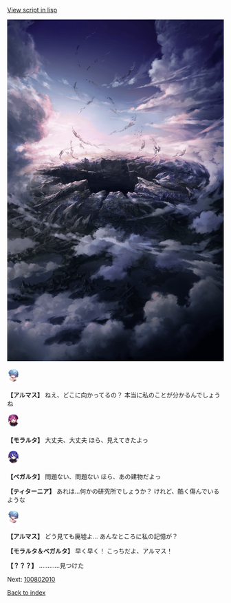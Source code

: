 [View script in lisp](../scripts/100801063.txt)

![101_hole.png](../images/backgrounds/101_hole.png)

<img src="../images/units/3840001.png" alt="3840001.png" height="34"/>

**【アルマス】**
ねえ、どこに向かってるの？
本当に私のことが分かるんでしょうね

<img src="../images/units/3104011.png" alt="3104011.png" height="34"/>

**【モラルタ】**
大丈夫、大丈夫
ほら、見えてきたよっ

<img src="../images/units/3104111.png" alt="3104111.png" height="34"/>

**【ベガルタ】**
問題ない、問題ない
ほら、あの建物だよっ

**【ティターニア】**
あれは…何かの研究所でしょうか？
けれど、酷く傷んでいるような

<img src="../images/units/3840001.png" alt="3840001.png" height="34"/>

**【アルマス】**
どう見ても廃墟よ…
あんなところに私の記憶が？

**【モラルタ＆ベガルタ】**
早く早く！
こっちだよ、アルマス！

**【？？？】**
…………見つけた

Next: [100802010](100802010.md)

[Back to index](index.md)
